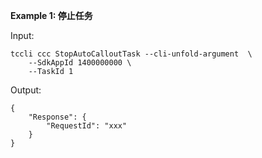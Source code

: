 **Example 1: 停止任务**



Input: 

```
tccli ccc StopAutoCalloutTask --cli-unfold-argument  \
    --SdkAppId 1400000000 \
    --TaskId 1
```

Output: 
```
{
    "Response": {
        "RequestId": "xxx"
    }
}
```

